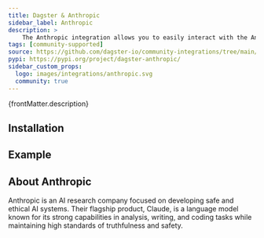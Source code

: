 ```yaml
---
title: Dagster & Anthropic
sidebar_label: Anthropic
description: >
    The Anthropic integration allows you to easily interact with the Anthropic REST API using the Anthropic Python API to build AI steps into your Dagster pipelines. You can also log Anthropic API usage metadata in Dagster Insights, giving you detailed observability on API call credit consumption.
tags: [community-supported]
source: https://github.com/dagster-io/community-integrations/tree/main/libraries/dagster-anthropic
pypi: https://pypi.org/project/dagster-anthropic/
sidebar_custom_props:
  logo: images/integrations/anthropic.svg
  community: true
---
```


<p>{frontMatter.description}</p>

## Installation

<PackageInstallInstructions packageName="dagster-anthropic" />

## Example

<CodeExample path="docs_snippets/docs_snippets/integrations/anthropic.py" language="python" />

## About Anthropic

Anthropic is an AI research company focused on developing safe and ethical AI systems. Their flagship product, Claude, is a language model known for its strong capabilities in analysis, writing, and coding tasks while maintaining high standards of truthfulness and safety.
